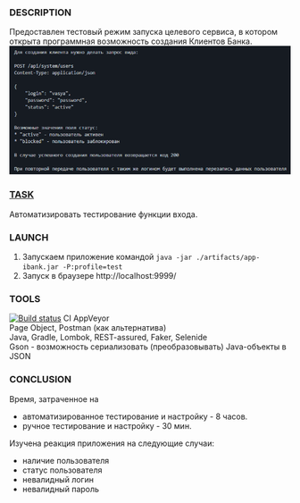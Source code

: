 ### DESCRIPTION
Предоставлен тестовый режим запуска целевого сервиса, в котором открыта программная возможность создания 
Клиентов Банка.
![img.png](src/test/resources/img.png)

### [TASK](https://github.com/netology-code/aqa-homeworks/tree/master/patterns) 
Автоматизировать тестирование функции входа.

### LAUNCH
1. Запускаем приложение командой ``java -jar ./artifacts/app-ibank.jar -P:profile=test``
1. Запуск в браузере http://localhost:9999/

### TOOLS

[![Build status](https://ci.appveyor.com/api/projects/status/wai7n07josn2iwh8?svg=true)](https://ci.appveyor.com/project/Kasparidi/testmode) CI AppVeyor  
Page Object, Postman (как альтернатива)  
Java, Gradle, Lombok, REST-assured, Faker, Selenide  
Gson - возможность сериализовать (преобразовывать) Java-объекты в JSON

### CONCLUSION
Время, затраченное на 
 - автоматизированное тестирование и настройку - 8 часов.  
 - ручное тестирование и настройку - 30 мин.

Изучена реакция приложения на следующие случаи:
* наличие пользователя
* статус пользователя
* невалидный логин
* невалидный пароль
